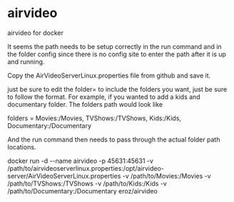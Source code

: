 airvideo
========

airvideo for docker


It seems the path needs to be setup correctly in the run command and in the folder config since there is no config site to enter the path after it is up and running.

Copy the AirVideoServerLinux.properties file from github and save it.

just be sure to edit the folder= to include the folders you want, just be sure to follow the format.  For example, if you wanted to add a kids and documentary folder.  The folders path would look like

folders = Movies:/Movies, TVShows:/TVShows, Kids:/Kids, Documentary:/Documentary

And the run command then needs to pass through the actual folder path locations.

docker run -d --name airvideo -p 45631:45631 -v /path/to/airvideoserverlinux.properties:/opt/airvideo-server/AirVideoServerLinux.properties -v /path/to/Movies:/Movies -v /path/to/TVShows:/TVShows -v /path/to/Kids:/Kids -v /path/to/Documentary:/Documentary eroz/airvideo
